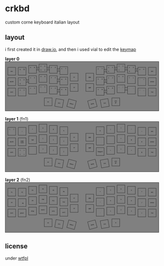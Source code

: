 # crkbd

custom corne keyboard italian layout

## layout

i first created it in [draw.io](./layout.dio), and then i used vial to edit the [keymap](./keymap.vil)

**layer 0**
![layer 0](./imgs/layer0.png)

**layer 1** (fn1)
![layer 1](./imgs/layer1.png)

**layer 2** (fn2)
![layer 2](./imgs/layer2.png)

## license

under [wtfpl](./LICENSE)
